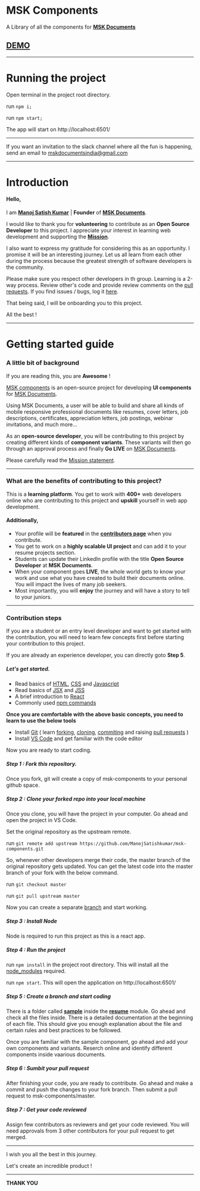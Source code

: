 # MSK Components
A Library of all the components for **[MSK Documents](https://mskdocuments.com)**

## [DEMO](http://manojsatishkumar.com/msk-components/)

---
# Running the project
Open terminal in the project root directory.

run `npm i;`

run `npm start;`

The app will start on http://localhost:6501/

---

If you want an invitation to the slack channel where all the fun is happening, send an email to mskdocumentsindia@gmail.com

---

# Introduction 

#### Hello, 

I am **[Manoj Satish Kumar](http://manojsatishkumar.com/)** | **Founder** of **[MSK Documents](https://mskdocuments.com/about)**. 

I would like to thank you for **volunteering** to contribute as an **Open Source Developer** to this project. I appreciate your interest in learning web development and supporting the **[Mission](https://mskdocuments.com/about)**. 

I also want to express my gratitude for considering this as an opportunity. I promise it will be an interesting journey. Let us all learn from each other during the process because the greatest strength of software developers is the community.

Please make sure you respect other developers in th group. Learning is a 2-way process. Review other's code and provide review comments on the [pull requests](https://github.com/ManojSatishkumar/msk-components/pulls). If you find issues / bugs, log it [here](https://github.com/ManojSatishkumar/msk-components/issues).

That being said, I will be onboarding you to this project.

All the best !




---
# Getting started guide

### A little bit of background
If you are reading this, you are **Awesome** !


[MSK components](https://github.com/ManojSatishkumar/msk-components) is an open-source project for developing **UI components** for [MSK Documents](https://mskdocuments.com). 

Using MSK Documents, a user will be able to build and share all kinds of mobile responsive professional documents like resumes, cover letters, job descriptions, certificates, appreciation letters, job postings, webinar invitations, and much more...

As an **open-source developer**, you will be contributing to this project by creating different kinds of **component variants**. These variants will then go through an approval process and finally **Go LIVE** on [MSK Documents](https://mskdocuments.com). 

Please carefully read the [Mission statement](https://mskdocuments.com/about).

---
### What are the benefits of contributing to this project?

This is a **learning platform**. You get to work with **400+** web developers online who are contributing to this project and **upskill** yourself in web app development.

#### Additionally,

- Your profile will be **featured** in the **[contributors page](http://manojsatishkumar.com/msk-components/)** when you contribute.
- You get to work on a **highly scalable UI project** and can add it to your resume projects section.
- Students can update their LinkedIn profile with the title **Open Source Developer** at **MSK Documents**.
- When your component goes **LIVE**, the whole world gets to know your work and use what you have created to build their documents online. You will impact the lives of many job seekers.
- Most importantly, you will **enjoy** the journey and will have a story to tell to your juniors.

---

### Contribution steps

If you are a student or an entry level developer and want to get started with the contribution, you will need to learn few concepts first before starting your contribution to this project.

If you are already an experience developer, you can directly goto **Step 5**.

##### Let's get started.

- Read basics of [HTML](https://developer.mozilla.org/en-US/docs/Web/HTML), [CSS](https://developer.mozilla.org/en-US/docs/Web/CSS) and [Javascript](https://developer.mozilla.org/en-US/docs/Web/JavaScript)
- Read basics of [JSX](https://reactjs.org/docs/introducing-jsx.html) and [JSS](https://cssinjs.org/?v=v10.3.0)
- A brief introduction to [React](https://reactjs.org/docs/getting-started.html)
- Commonly used [npm commands](https://docs.npmjs.com/cli/npm)

**Once you are comfortable with the above basic concepts, you need to learn to use the below tools**

- Install [Git](https://git-scm.com/) ( learn [forking](https://docs.github.com/en/github/getting-started-with-github/fork-a-repo), [cloning](https://docs.github.com/en/github/creating-cloning-and-archiving-repositories/cloning-a-repository), [commiting](https://git-scm.com/book/en/v2/Git-Branching-Basic-Branching-and-Merging) and raising [pull requests](https://docs.github.com/en/github/collaborating-with-issues-and-pull-requests/about-pull-requests) )
- Install [VS Code](https://code.visualstudio.com/) and get familiar with the code editor

Now you are ready to start coding.

##### Step 1 : Fork this repository.

Once you fork, git will create a copy of msk-components to your personal github space.

##### Step 2 : Clone your forked repo into your local machine

Once you clone, you will have the project in your computer. Go ahead and open the project in VS Code.

Set the original repository as the upstream remote.

run `git remote add upstream https://github.com/ManojSatishkumar/msk-components.git`

So, whenever other developers merge their code, the master branch of the original repository gets updated. You can get the latest code into the master branch of your fork with the below command.

run `git checkout master`

run `git pull upstream master` 

Now you can create a separate [branch](https://docs.github.com/en/github/collaborating-with-issues-and-pull-requests/about-branches) and start working.

##### Step 3 : Install Node

Node is required to run this project as this is a react app.

##### Step 4 : Run the project

run `npm install` in the project root directory. This will install all the [node_modules](https://docs.npmjs.com/about-packages-and-modules#about-modules) required. 

run `npm start`. This will open the application on http://localhost:6501/


##### Step 5 : Create a branch and start coding

There is a folder called **[sample](https://github.com/ManojSatishkumar/msk-components/tree/master/src/modules/resume/sample)** inside the **[resume](https://github.com/ManojSatishkumar/msk-components/tree/master/src/modules/resume)** module. Go ahead and check all the files inside. There is a detailed documentation at the beginning of each file. This should give you enough explanation about the file and certain rules and best practices to be followed.

Once you are familiar with the sample component, go ahead and add your own components and variants. Reserch online and identify different components inside vaarious documents.

##### Step 6 : Sumbit your pull request

After finishing your code, you are ready to contribute. Go ahead and make a commit and push the changes to your fork branch. Then submit a pull request to msk-components/master.

##### Step 7 : Get your code reviewed

Assign few contributors as reviewers and get your code reviewed. You will need approvals from 3 other contributors for your pull request to get merged.

---

I wish you all the best in this journey.

Let's create an incredible product !

---
**THANK YOU**



